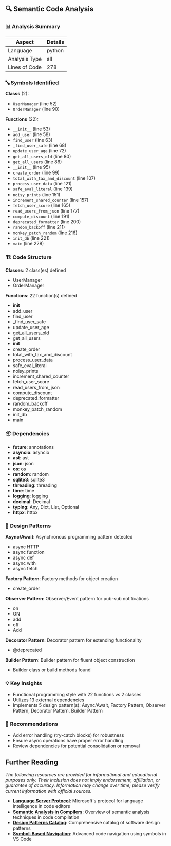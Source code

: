 ## 🔍 Semantic Code Analysis



### 📊 Analysis Summary
| Aspect | Details |
|---|---|
| Language | python |
| Analysis Type | all |
| Lines of Code | 278 |

### 🔤 Symbols Identified

**Classs** (2):
- `UserManager` (line 52)
- `OrderManager` (line 90)

**Functions** (22):
- `__init__` (line 53)
- `add_user` (line 58)
- `find_user` (line 63)
- `_find_user_safe` (line 68)
- `update_user_age` (line 72)
- `get_all_users_old` (line 80)
- `get_all_users` (line 86)
- `__init__` (line 95)
- `create_order` (line 99)
- `total_with_tax_and_discount` (line 107)
- `process_user_data` (line 121)
- `safe_eval_literal` (line 139)
- `noisy_prints` (line 151)
- `increment_shared_counter` (line 157)
- `fetch_user_score` (line 165)
- `read_users_from_json` (line 177)
- `compute_discount` (line 191)
- `deprecated_formatter` (line 200)
- `random_backoff` (line 211)
- `monkey_patch_random` (line 216)
- `init_db` (line 221)
- `main` (line 228)


### 🏗️ Code Structure

**Classes**: 2 class(es) defined
- UserManager
- OrderManager

**Functions**: 22 function(s) defined
- __init__
- add_user
- find_user
- _find_user_safe
- update_user_age
- get_all_users_old
- get_all_users
- __init__
- create_order
- total_with_tax_and_discount
- process_user_data
- safe_eval_literal
- noisy_prints
- increment_shared_counter
- fetch_user_score
- read_users_from_json
- compute_discount
- deprecated_formatter
- random_backoff
- monkey_patch_random
- init_db
- main


### 📦 Dependencies

- **__future__**: annotations
- **asyncio**: asyncio
- **ast**: ast
- **json**: json
- **os**: os
- **random**: random
- **sqlite3**: sqlite3
- **threading**: threading
- **time**: time
- **logging**: logging
- **decimal**: Decimal
- **typing**: Any, Dict, List, Optional
- **httpx**: httpx


### 🎨 Design Patterns

**Async/Await**: Asynchronous programming pattern detected
- async HTTP
- async function
- async def
- async with
- async fetch

**Factory Pattern**: Factory methods for object creation
- create_order

**Observer Pattern**: Observer/Event pattern for pub-sub notifications
- on
- ON
- add
- off
- Add

**Decorator Pattern**: Decorator pattern for extending functionality
- @deprecated

**Builder Pattern**: Builder pattern for fluent object construction
- Builder class or build methods found



### 💡 Key Insights
- Functional programming style with 22 functions vs 2 classes
- Utilizes 13 external dependencies
- Implements 5 design pattern(s): Async/Await, Factory Pattern, Observer Pattern, Decorator Pattern, Builder Pattern

### 🎯 Recommendations
- Add error handling (try-catch blocks) for robustness
- Ensure async operations have proper error handling
- Review dependencies for potential consolidation or removal
## Further Reading

*The following resources are provided for informational and educational purposes only. Their inclusion does not imply endorsement, affiliation, or guarantee of accuracy. Information may change over time; please verify current information with official sources.*

- **[Language Server Protocol](https://microsoft.github.io/language-server-protocol/)**: Microsoft's protocol for language intelligence in code editors
- **[Semantic Analysis in Compilers](https://en.wikipedia.org/wiki/Semantic_analysis_(compilers))**: Overview of semantic analysis techniques in code compilation
- **[Design Patterns Catalog](https://refactoring.guru/design-patterns)**: Comprehensive catalog of software design patterns
- **[Symbol-Based Navigation](https://code.visualstudio.com/docs/editor/editingevolved)**: Advanced code navigation using symbols in VS Code


